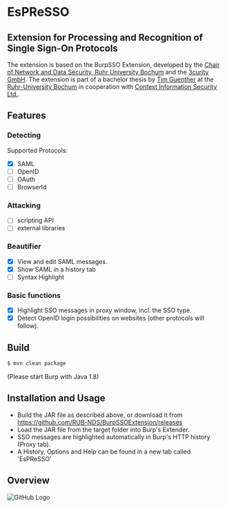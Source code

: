 # EsPReSSO
## Extension for Processing and Recognition of Single Sign-On Protocols

The extension is based on the BurpSSO Extension, developed by the [Chair of Network and Data Security, Ruhr University 
Bochum](http://nds.rub.de/) and the [3curity GmbH](http://3curity.de/). The extension is part of a bachelor thesis by [Tim Guenther](https://github.com/TimGuenther) at the [Ruhr-University Bochum](http://rub.de/) in cooperation with [Context Information Security Ltd.](http://contextis.com/).

## Features

### Detecting
Supported Protocols:
- [x] SAML
- [ ] OpenID
- [ ] OAuth
- [ ] BrowserId

### Attacking
- [ ] scripting API
- [ ] external libraries

### Beautifier
- [x] View and edit SAML messages.
- [x] Show SAML in a history tab
- [ ] Syntax Highlight

### Basic functions
- [x] Highlight SSO messages in proxy window, incl. the SSO type.
- [x] Detect OpenID login possibilities on websites (other protocols will follow).

## Build
```bash
$ mvn clean package
```
(Please start Burp with Java 1.8)

## Installation and Usage

- Build the JAR file as described above, or download it from https://github.com/RUB-NDS/BurpSSOExtension/releases
- Load the JAR file from the target folder into Burp's Extender.
- SSO messages are highlighted automatically in Burp's HTTP history (Proxy tab).
- A History, Options and Help can be found in a new tab called 'EsPReSSO'

## Overview
![GitHub Logo](/doc/EsPReSSOFull.png)
